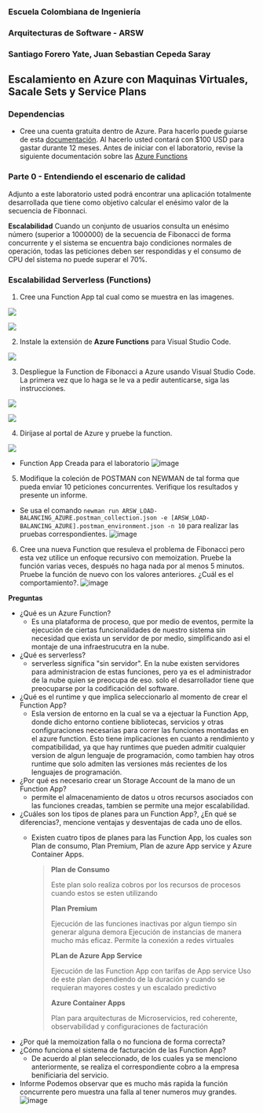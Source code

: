 ### Escuela Colombiana de Ingeniería
### Arquitecturas de Software - ARSW


### Santiago Forero Yate, Juan Sebastian Cepeda Saray

## Escalamiento en Azure con Maquinas Virtuales, Sacale Sets y Service Plans

### Dependencias
* Cree una cuenta gratuita dentro de Azure. Para hacerlo puede guiarse de esta [documentación](https://azure.microsoft.com/es-es/free/students/). Al hacerlo usted contará con $100 USD para gastar durante 12 meses.
Antes de iniciar con el laboratorio, revise la siguiente documentación sobre las [Azure Functions](https://www.c-sharpcorner.com/article/an-overview-of-azure-functions/)

### Parte 0 - Entendiendo el escenario de calidad

Adjunto a este laboratorio usted podrá encontrar una aplicación totalmente desarrollada que tiene como objetivo calcular el enésimo valor de la secuencia de Fibonnaci.

**Escalabilidad**
Cuando un conjunto de usuarios consulta un enésimo número (superior a 1000000) de la secuencia de Fibonacci de forma concurrente y el sistema se encuentra bajo condiciones normales de operación, todas las peticiones deben ser respondidas y el consumo de CPU del sistema no puede superar el 70%.

### Escalabilidad Serverless (Functions)

1. Cree una Function App tal cual como se muestra en las  imagenes.

![](images/part3/part3-function-config.png)

![](images/part3/part3-function-configii.png)

2. Instale la extensión de **Azure Functions** para Visual Studio Code.

![](images/part3/part3-install-extension.png)

3. Despliegue la Function de Fibonacci a Azure usando Visual Studio Code. La primera vez que lo haga se le va a pedir autenticarse, siga las instrucciones.

![](images/part3/part3-deploy-function-1.png)

![](images/part3/part3-deploy-function-2.png)

4. Dirijase al portal de Azure y pruebe la function.

![](images/part3/part3-test-function.png)

- Function App Creada para el laboratorio
![image](https://github.com/santiforero1018/LAB10_ARSW/assets/88952698/47ee67cc-e446-4e71-a107-3b5d70d0ae71)

5. Modifique la coleción de POSTMAN con NEWMAN de tal forma que pueda enviar 10 peticiones concurrentes. Verifique los resultados y presente un informe.

  - Se usa el comando `newman run ARSW_LOAD-BALANCING_AZURE.postman_collection.json -e [ARSW_LOAD-BALANCING_AZURE].postman_environment.json -n 10` para realizar las pruebas correspondientes.
      ![image](https://github.com/santiforero1018/LAB10_ARSW/assets/89321404/936cda59-5fc2-4997-bf7e-94a703d92902)


6. Cree una nueva Function que resuleva el problema de Fibonacci pero esta vez utilice un enfoque recursivo con memoization. Pruebe la función varias veces, después no haga nada por al menos 5 minutos. Pruebe la función de nuevo con los valores anteriores. ¿Cuál es el comportamiento?.
  ![image](https://github.com/santiforero1018/LAB10_ARSW/assets/89321404/5a402b25-de47-4d86-a139-44a2e8692d3f)

**Preguntas**

* ¿Qué es un Azure Function?
  - Es una plataforma de proceso, que por medio de eventos, permite la ejecución de ciertas funcionalidades de nuestro sistema sin necesidad que exista un servidor de por medio, simplificando asi el montaje de una infraestrucutra en la nube.
* ¿Qué es serverless?
  - serverless significa "sin servidor". En la nube existen servidores para administracion de estas funciones, pero ya es el administrador de la nube quien se preocupa de eso. solo el desarrollador tiene que preocuparse por la codificación del software.
* ¿Qué es el runtime y que implica seleccionarlo al momento de crear el Function App?
  - Esla version de entorno en la cual se va a ejectuar la Function App, donde dicho entorno contiene bibliotecas, servicios y otras configuraciones necesarias para correr las funciones montadas en el azure function. Esto tiene implicaciones en cuanto a rendimiento y compatibilidad, ya que hay runtimes que pueden admitir cualquier version de algun lenguaje de programación, como tambien hay otros runtime que solo admiten las versiones más recientes de los lenguajes de programación.
* ¿Por qué es necesario crear un Storage Account de la mano de un Function App?
  - permite el almacenamiento de datos u otros recursos asociados con las funciones creadas, tambien se permite una mejor escalabilidad.
* ¿Cuáles son los tipos de planes para un Function App?, ¿En qué se diferencias?, mencione ventajas y desventajas de cada uno de ellos.
  - Existen cuatro tipos de planes para las Function App, los cuales son Plan de consumo, Plan Premium, Plan de azure App service y Azure Container Apps.
    
    >
    > **Plan de Consumo**
    >
    > Este plan solo realiza cobros por los recursos de procesos cuando estos se esten utilizando 
    >
    > **Plan Premium**
    >
    > Ejecución de las funciones inactivas por algun tiempo sin generar alguna demora
    > Ejecución de instancias de manera mucho más eficaz.
    > Permite la conexión a redes virtuales
    >
    > **PLan de Azure App Service**
    >
    > Ejecución de las Function App con tarifas de App service 
    > Uso de este plan dependiendo de la duración y cuando se requieran mayores costes y un escalado predictivo
    > 
    > **Azure Container Apps**
    >
    > Plan para arquitecturas de Microservicios, red coherente, observabilidad y configuraciones de facturación
    >
* ¿Por qué la memoization falla o no funciona de forma correcta?
* ¿Cómo funciona el sistema de facturación de las Function App?
  - De acuerdo al plan seleccionado, de los cuales ya se menciono anteriormente, se realiza el correspondiente cobro a la empresa benificiaria del servicio.
* Informe
  Podemos observar que es mucho más rapida la función concurrente pero muestra una falla al tener numeros muy grandes.
  ![image](https://github.com/santiforero1018/LAB10_ARSW/assets/89321404/56c25912-eebb-4490-96ed-4436526d5a94)

